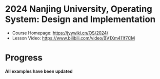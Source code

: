 # **2024 Nanjing University, Operating System: Design and Implementation**


- Course Homepage: https://jyywiki.cn/OS/2024/
- Lesson Video: https://www.bilibili.com/video/BV1Xm411f7CM

# Progress


**All examples have been updated**

